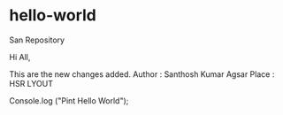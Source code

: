 # hello-world
San Repository

Hi All,

This are the new changes added.
Author : Santhosh Kumar Agsar
Place : HSR LYOUT

Console.log ("Pint Hello World");
